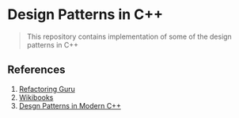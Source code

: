 # Design Patterns in C++

> This repository contains implementation of some of the design patterns in C++



## References
1. [Refactoring Guru](https://refactoring.guru/design-patterns)
2. [Wikibooks](https://en.wikibooks.org/wiki/C%2B%2B_Programming/Code/Design_Patterns)
3. [Desgn Patterns in Modern C++](https://link.springer.com/book/10.1007/978-1-4842-3603-1)
